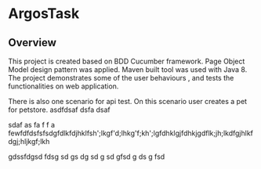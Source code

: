 # ArgosTask

## Overview
This project is created based on BDD Cucumber framework. Page Object Model design pattern was applied.
Maven built tool was used with Java 8.
The project demonstrates some of the user behaviours , and tests the functionalities on web application.

There is also one scenario for api test. On this scenario user creates a pet for petstore.
asdfdsaf
dsfa
dsaf

sdaf
as
fa
f
f
a
fewfdfdsfsfsdgfdlkfdjhklfsh';lkgf'd;lhkg'f;kh';lgfdhklgjfdhkjgdflk;jh;lkdfgjhlkfdgj;hljkgf;lkh


gdssfdgsd
fdsg
sd
gs
dg
sd
g
sd
gfsd
g
ds
g
fsd
